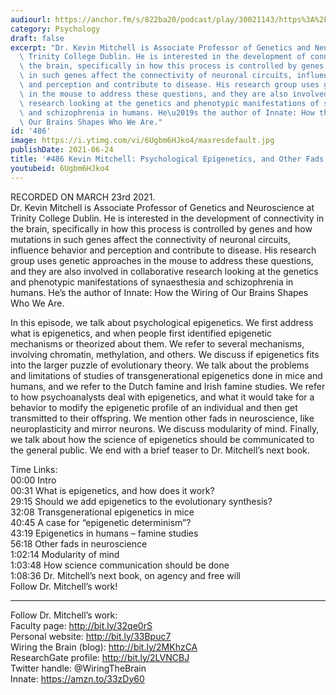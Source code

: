 ```yaml
---
audiourl: https://anchor.fm/s/822ba20/podcast/play/30021143/https%3A%2F%2Fd3ctxlq1ktw2nl.cloudfront.net%2Fstaging%2F2021-2-26%2Fa65ead97-c8ff-2ea8-2fb1-f5eae92487d3.m4a
category: Psychology
draft: false
excerpt: "Dr. Kevin Mitchell is Associate Professor of Genetics and Neuroscience at\
  \ Trinity College Dublin. He is interested in the development of connectivity in\
  \ the brain, specifically in how this process is controlled by genes and how mutations\
  \ in such genes affect the connectivity of neuronal circuits, influence behavior\
  \ and perception and contribute to disease. His research group uses genetic approaches\
  \ in the mouse to address these questions, and they are also involved in collaborative\
  \ research looking at the genetics and phenotypic manifestations of synaesthesia\
  \ and schizophrenia in humans. He\u2019s the author of Innate: How the Wiring of\
  \ Our Brains Shapes Who We Are."
id: '486'
image: https://i.ytimg.com/vi/6Ugbm6HJko4/maxresdefault.jpg
publishDate: 2021-06-24
title: '#486 Kevin Mitchell: Psychological Epigenetics, and Other Fads in Neuroscience'
youtubeid: 6Ugbm6HJko4
---
```

<div class="timelinks">

RECORDED ON MARCH 23rd 2021.  
Dr. Kevin Mitchell is Associate Professor of Genetics and Neuroscience at Trinity College Dublin. He is interested in the development of connectivity in the brain, specifically in how this process is controlled by genes and how mutations in such genes affect the connectivity of neuronal circuits, influence behavior and perception and contribute to disease. His research group uses genetic approaches in the mouse to address these questions, and they are also involved in collaborative research looking at the genetics and phenotypic manifestations of synaesthesia and schizophrenia in humans. He’s the author of Innate: How the Wiring of Our Brains Shapes Who We Are.

In this episode, we talk about psychological epigenetics. We first address what is epigenetics, and when people first identified epigenetic mechanisms or theorized about them. We refer to several mechanisms, involving chromatin, methylation, and others. We discuss if epigenetics fits into the larger puzzle of evolutionary theory. We talk about the problems and limitations of studies of transgenerational epigenetics done in mice and humans, and we refer to the Dutch famine and Irish famine studies. We refer to how psychoanalysts deal with epigenetics, and what it would take for a behavior to modify the epigenetic profile of an individual and then get transmitted to their offspring. We mention other fads in neuroscience, like neuroplasticity and mirror neurons. We discuss modularity of mind. Finally, we talk about how the science of epigenetics should be communicated to the general public. We end with a brief teaser to Dr. Mitchell’s next book.

Time Links:  
<time>00:00</time> Intro  
<time>00:31</time> What is epigenetics, and how does it work?  
<time>29:15</time> Should we add epigenetics to the evolutionary synthesis?  
<time>32:08</time> Transgenerational epigenetics in mice  
<time>40:45</time> A case for “epigenetic determinism”?  
<time>43:19</time> Epigenetics in humans – famine studies  
<time>56:18</time> Other fads in neuroscience  
<time>1:02:14</time> Modularity of mind  
<time>1:03:48</time> How science communication should be done  
<time>1:08:36</time> Dr. Mitchell’s next book, on agency and free will  
  Follow Dr. Mitchell’s work!

---

Follow Dr. Mitchell’s work:  
Faculty page: http://bit.ly/32qe0rS  
Personal website: http://bit.ly/33Bpuc7  
Wiring the Brain (blog): http://bit.ly/2MKhzCA  
ResearchGate profile: http://bit.ly/2LVNCBJ  
Twitter handle: @WiringTheBrain  
Innate: https://amzn.to/33zDy60
</div>

